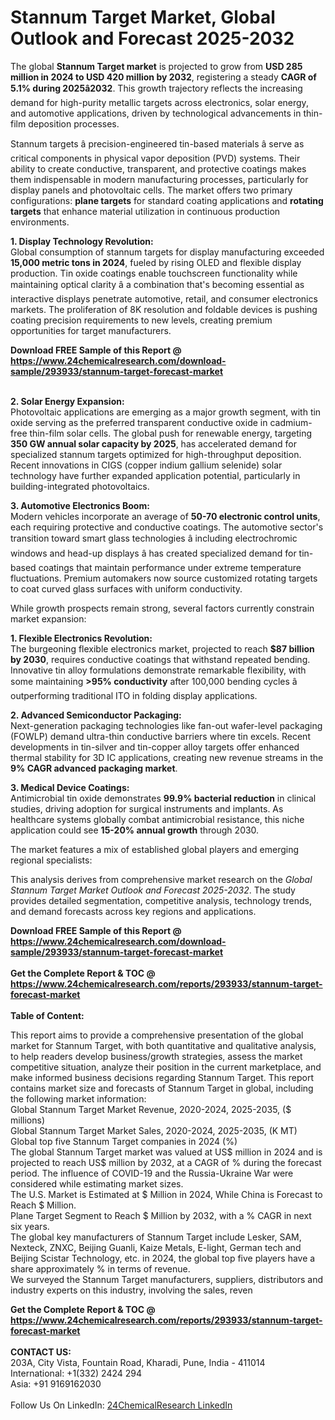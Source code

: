 <h1>Stannum Target Market, Global Outlook and Forecast 2025-2032</h1><p>The global <strong>Stannum Target market</strong> is projected to grow from <strong>USD 285 million in 2024 to USD 420 million by 2032</strong>, registering a steady <strong>CAGR of 5.1% during 2025â2032</strong>. This growth trajectory reflects the increasing demand for high-purity metallic targets across electronics, solar energy, and automotive applications, driven by technological advancements in thin-film deposition processes.</p><p>Stannum targets â precision-engineered tin-based materials â serve as critical components in physical vapor deposition (PVD) systems. Their ability to create conductive, transparent, and protective coatings makes them indispensable in modern manufacturing processes, particularly for display panels and photovoltaic cells. The market offers two primary configurations: <strong>plane targets</strong> for standard coating applications and <strong>rotating targets</strong> that enhance material utilization in continuous production environments.</p><p><strong>1. Display Technology Revolution:</strong><br>
Global consumption of stannum targets for display manufacturing exceeded <strong>15,000 metric tons in 2024</strong>, fueled by rising OLED and flexible display production. Tin oxide coatings enable touchscreen functionality while maintaining optical clarity â a combination that's becoming essential as interactive displays penetrate automotive, retail, and consumer electronics markets. The proliferation of 8K resolution and foldable devices is pushing coating precision requirements to new levels, creating premium opportunities for target manufacturers.</p><div><b>Download FREE Sample of this Report @ 
            <a href="https://www.24chemicalresearch.com/download-sample/293933/stannum-target-forecast-market">
            https://www.24chemicalresearch.com/download-sample/293933/stannum-target-forecast-market</a></b></div><br><p><strong>2. Solar Energy Expansion:</strong><br>
Photovoltaic applications are emerging as a major growth segment, with tin oxide serving as the preferred transparent conductive oxide in cadmium-free thin-film solar cells. The global push for renewable energy, targeting <strong>350 GW annual solar capacity by 2025</strong>, has accelerated demand for specialized stannum targets optimized for high-throughput deposition. Recent innovations in CIGS (copper indium gallium selenide) solar technology have further expanded application potential, particularly in building-integrated photovoltaics.</p><p><strong>3. Automotive Electronics Boom:</strong><br>
Modern vehicles incorporate an average of <strong>50-70 electronic control units</strong>, each requiring protective and conductive coatings. The automotive sector's transition toward smart glass technologies â including electrochromic windows and head-up displays â has created specialized demand for tin-based coatings that maintain performance under extreme temperature fluctuations. Premium automakers now source customized rotating targets to coat curved glass surfaces with uniform conductivity.</p><p>While growth prospects remain strong, several factors currently constrain market expansion:</p><p><strong>1. Flexible Electronics Revolution:</strong><br>
The burgeoning flexible electronics market, projected to reach <strong>$87 billion by 2030</strong>, requires conductive coatings that withstand repeated bending. Innovative tin alloy formulations demonstrate remarkable flexibility, with some maintaining <strong>&gt;95% conductivity</strong> after 100,000 bending cycles â outperforming traditional ITO in folding display applications.</p><p><strong>2. Advanced Semiconductor Packaging:</strong><br>
Next-generation packaging technologies like fan-out wafer-level packaging (FOWLP) demand ultra-thin conductive barriers where tin excels. Recent developments in tin-silver and tin-copper alloy targets offer enhanced thermal stability for 3D IC applications, creating new revenue streams in the <strong>9% CAGR advanced packaging market</strong>.</p><p><strong>3. Medical Device Coatings:</strong><br>
Antimicrobial tin oxide demonstrates <strong>99.9% bacterial reduction</strong> in clinical studies, driving adoption for surgical instruments and implants. As healthcare systems globally combat antimicrobial resistance, this niche application could see <strong>15-20% annual growth</strong> through 2030.</p><p>The market features a mix of established global players and emerging regional specialists:</p><p>This analysis derives from comprehensive market research on the <em>Global Stannum Target Market Outlook and Forecast 2025-2032</em>. The study provides detailed segmentation, competitive analysis, technology trends, and demand forecasts across key regions and applications.</p><div><b>Download FREE Sample of this Report @ 
            <a href="https://www.24chemicalresearch.com/download-sample/293933/stannum-target-forecast-market">
            https://www.24chemicalresearch.com/download-sample/293933/stannum-target-forecast-market</a></b></div><br><div><b>Get the Complete Report & TOC @ 
            <a href="https://www.24chemicalresearch.com/reports/293933/stannum-target-forecast-market">
            https://www.24chemicalresearch.com/reports/293933/stannum-target-forecast-market</a></b></div><br>
            <b>Table of Content:</b><p>This report aims to provide a comprehensive presentation of the global market for Stannum Target, with both quantitative and qualitative analysis, to help readers develop business/growth strategies, assess the market competitive situation, analyze their position in the current marketplace, and make informed business decisions regarding Stannum Target. This report contains market size and forecasts of Stannum Target in global, including the following market information:<br />
Global Stannum Target Market Revenue, 2020-2024, 2025-2035, ($ millions)<br />
Global Stannum Target Market Sales, 2020-2024, 2025-2035, (K MT)<br />
Global top five Stannum Target companies in 2024 (%)<br />
The global Stannum Target market was valued at US$ million in 2024 and is projected to reach US$ million by 2032, at a CAGR of % during the forecast period. The influence of COVID-19 and the Russia-Ukraine War were considered while estimating market sizes.<br />
The U.S. Market is Estimated at $ Million in 2024, While China is Forecast to Reach $ Million.<br />
Plane Target Segment to Reach $ Million by 2032, with a % CAGR in next six years.<br />
The global key manufacturers of Stannum Target include Lesker, SAM, Nexteck, ZNXC, Beijing Guanli, Kaize Metals, E-light, German tech and Beijing Scistar Technology, etc. in 2024, the global top five players have a share approximately % in terms of revenue.<br />
We surveyed the Stannum Target manufacturers, suppliers, distributors and industry experts on this industry, involving the sales, reven</p><div><b>Get the Complete Report & TOC @ 
            <a href="https://www.24chemicalresearch.com/reports/293933/stannum-target-forecast-market">
            https://www.24chemicalresearch.com/reports/293933/stannum-target-forecast-market</a></b></div><br><b>CONTACT US:</b><br>
            203A, City Vista, Fountain Road, Kharadi, Pune, India - 411014<br>
            International: +1(332) 2424 294<br>
            Asia: +91 9169162030 <br><br>
            Follow Us On LinkedIn: <a href="https://www.linkedin.com/company/24chemicalresearch/">24ChemicalResearch LinkedIn</a>